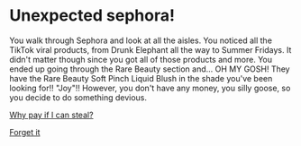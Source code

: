 # Unexpected sephora!
You walk through Sephora and look at all the aisles.  You noticed all the TikTok viral products, from Drunk Elephant all the way to Summer Fridays.  It didn't matter though since you got all of those products and more.  You ended up going through the Rare Beauty section and...
OH MY GOSH!  They have the Rare Beauty Soft Pinch Liquid Blush in the shade you've been looking for!! "Joy"!!
However, you don't have any money, you silly goose, so you decide to do something devious.

[Why pay if I can steal?](../sephora/steal.md)

[Forget it](../sephora/go-home.md)
